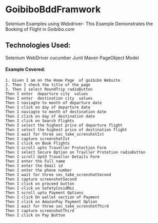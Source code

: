# GoibiboBddFramwork
Selenium Examples using Webdriver- This Example Demonstrates the Booking of Flight in Goibibo.com

## **Technologies Used:**
Selenium WebDriver cucumber Junit Maven PageObject Model

#### **Example Covered:**
    1. Given I am on the Home Page  of goibibo Website
    2. Then I check the title of the page
    3. Then I select RoundTrip radioButton
    Then I enter  departure city  values 
    Then I enter  destination city  values 
    Then I naviagte to month of departure date
    Then I click on day of departure date
    Then I naviagte to month of destination date
    Then I click on day of destination date
    Then I click on Search Flights
    Then I select the highest price of departure flight
    Then I select the highest price of destination flight
    Then I wait for three sec_take_screnshotIst
    Then I capture screenshotIst
    Then I click on Book Flights
    Then I scroll upto Traveller Protection Form
    Then I select Secure Option on Travller Protetion radioButton
    Then I scroll UptO Traveller Details Form
    Then I enter the Full name 
    Then I enter the Email id 
    Then I enter the phone number
    Then I wait for three sec_take_screnshotSecond
    Then I capture screenshotSecond
    Then I click on proceed button
    Then I click on SafetyCovidMsz 
    Then I scroll upto Payment Options
    Then I click On wallet section of Payment 
    Then I click on AmazonPay Payment Option
    Then I wait for three sec_take_screnshotThird
    Then I capture screenshotThird
    Then I click on Pay Button

    






    


